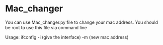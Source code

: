 # Mac_changer

You can use Mac_changer.py file to change your mac address.
You should be root to use this file via command line

Usage:
ifconfig -i (give the interface) -m (new mac address) 
